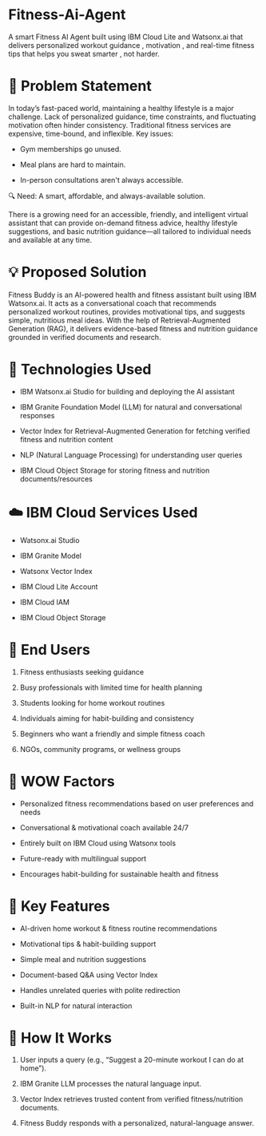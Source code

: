 # Fitness-Ai-Agent
A smart Fitness AI Agent built using IBM Cloud Lite and Watsonx.ai that delivers personalized workout guidance , motivation , and real-time fitness tips that helps you sweat smarter , not harder.
# 🧩 Problem Statement
In today’s fast-paced world, maintaining a healthy lifestyle is a major challenge. Lack of personalized guidance, time constraints, and fluctuating motivation often hinder consistency. Traditional fitness services are expensive, time-bound, and inflexible.
Key issues:
- Gym memberships go unused.

- Meal plans are hard to maintain.

- In-person consultations aren't always accessible.

🔍 Need: A smart, affordable, and always-available solution.

There is a growing need for an accessible, friendly, and intelligent virtual assistant that can provide on-demand fitness advice, healthy lifestyle suggestions, and basic nutrition guidance—all tailored to individual needs and available at any time.

# 💡 Proposed Solution
Fitness Buddy is an AI-powered health and fitness assistant built using IBM Watsonx.ai. It acts as a conversational coach that recommends personalized workout routines, provides motivational tips, and suggests simple, nutritious meal ideas. With the help of Retrieval-Augmented Generation (RAG), it delivers evidence-based fitness and nutrition guidance grounded in verified documents and research.

# 🧠 Technologies Used

- IBM Watsonx.ai Studio for building and deploying the AI assistant

- IBM Granite Foundation Model (LLM) for natural and conversational responses

- Vector Index for Retrieval-Augmented Generation for fetching verified fitness and nutrition content

- NLP (Natural Language Processing) for understanding user queries

- IBM Cloud Object Storage for storing fitness and nutrition documents/resources

# ☁️ IBM Cloud Services Used

- Watsonx.ai Studio

- IBM Granite Model

- Watsonx Vector Index

- IBM Cloud Lite Account

- IBM Cloud IAM

- IBM Cloud Object Storage

# 👥 End Users

1. Fitness enthusiasts seeking guidance

2. Busy professionals with limited time for health planning

3. Students looking for home workout routines

4. Individuals aiming for habit-building and consistency

5. Beginners who want a friendly and simple fitness coach

6. NGOs, community programs, or wellness groups

# 🌟 WOW Factors

- Personalized fitness recommendations based on user preferences and needs

- Conversational & motivational coach available 24/7

- Entirely built on IBM Cloud using Watsonx tools

- Future-ready with multilingual support

- Encourages habit-building for sustainable health and fitness

# 🧪 Key Features

- AI-driven home workout & fitness routine recommendations

- Motivational tips & habit-building support

- Simple meal and nutrition suggestions

- Document-based Q&A using Vector Index

- Handles unrelated queries with polite redirection

- Built-in NLP for natural interaction

# 🚀 How It Works

1. User inputs a query (e.g., “Suggest a 20-minute workout I can do at home”).

2. IBM Granite LLM processes the natural language input.

3. Vector Index retrieves trusted content from verified fitness/nutrition documents.

4. Fitness Buddy responds with a personalized, natural-language answer.
